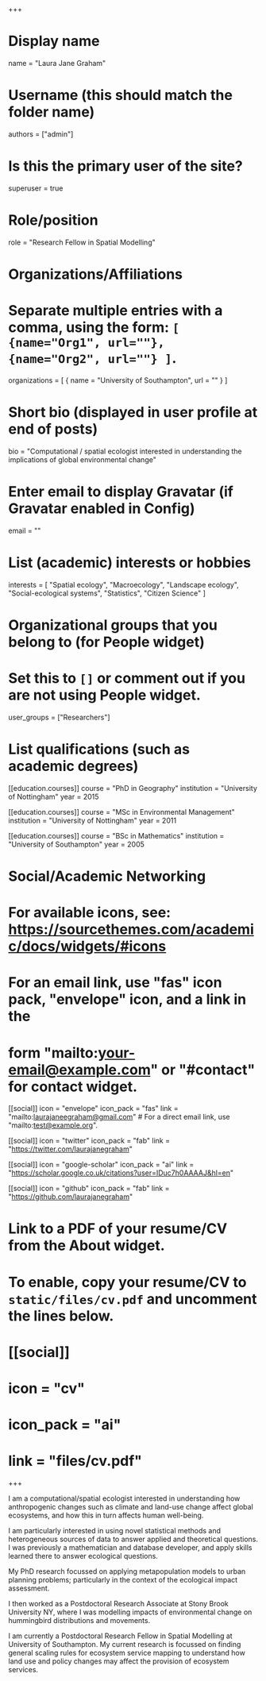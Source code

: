 +++
# Display name
name = "Laura Jane Graham"

# Username (this should match the folder name)
authors = ["admin"]

# Is this the primary user of the site?
superuser = true

# Role/position
role = "Research Fellow in Spatial Modelling"

# Organizations/Affiliations
#   Separate multiple entries with a comma, using the form: `[ {name="Org1", url=""}, {name="Org2", url=""} ]`.
organizations = [ { name = "University of Southampton", url = "" } ]

# Short bio (displayed in user profile at end of posts)
bio = "Computational / spatial ecologist interested in understanding the implications of global environmental change"

# Enter email to display Gravatar (if Gravatar enabled in Config)
email = ""

# List (academic) interests or hobbies
interests = [
    "Spatial ecology",
    "Macroecology",
    "Landscape ecology",
    "Social-ecological systems",
    "Statistics", 
    "Citizen Science"
]

# Organizational groups that you belong to (for People widget)
#   Set this to `[]` or comment out if you are not using People widget.
user_groups = ["Researchers"]

# List qualifications (such as academic degrees)
[[education.courses]]
  course = "PhD in Geography"
  institution = "University of Nottingham"
  year = 2015

[[education.courses]]
  course = "MSc in Environmental Management"
  institution = "University of Nottingham"
  year = 2011

[[education.courses]]
  course = "BSc in Mathematics"
  institution = "University of Southampton"
  year = 2005

# Social/Academic Networking
# For available icons, see: https://sourcethemes.com/academic/docs/widgets/#icons
#   For an email link, use "fas" icon pack, "envelope" icon, and a link in the
#   form "mailto:your-email@example.com" or "#contact" for contact widget.

[[social]]
  icon = "envelope"
  icon_pack = "fas"
  link = "mailto:laurajaneegraham@gmail.com"  # For a direct email link, use "mailto:test@example.org".

[[social]]
  icon = "twitter"
  icon_pack = "fab"
  link = "https://twitter.com/laurajanegraham"

[[social]]
  icon = "google-scholar"
  icon_pack = "ai"
  link = "https://scholar.google.co.uk/citations?user=IDuc7h0AAAAJ&hl=en"

[[social]]
  icon = "github"
  icon_pack = "fab"
  link = "https://github.com/laurajanegraham"

# Link to a PDF of your resume/CV from the About widget.
# To enable, copy your resume/CV to `static/files/cv.pdf` and uncomment the lines below.
# [[social]]
#   icon = "cv"
#   icon_pack = "ai"
#   link = "files/cv.pdf"

+++

I am a computational/spatial ecologist interested in understanding how anthropogenic changes such as climate and land-use change affect global ecosystems, and how this in turn affects human well-being. 

I am particularly interested in using novel statistical methods and heterogeneous sources of data to answer applied and theoretical questions. I was previously a mathematician and database developer, and apply skills learned there to answer ecological questions. 

My PhD research focussed on applying metapopulation models to urban planning problems; particularly in the context of the ecological impact assessment. 

I then worked as a Postdoctoral Research Associate at Stony Brook University NY, where I was modelling impacts of environmental change on hummingbird distributions and movements. 

I am currently a Postdoctoral Research Fellow in Spatial Modelling at University of Southampton. My current research is focussed on finding general scaling rules for ecosystem service mapping to understand how land use and policy changes may affect the provision of ecosystem services.

